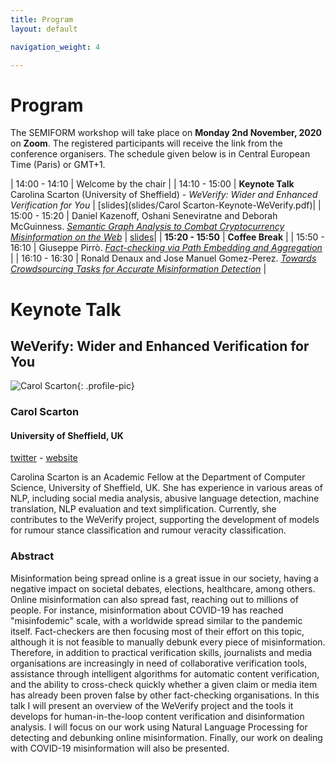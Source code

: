 ```yaml
---
title: Program
layout: default

navigation_weight: 4

---
```


# Program

The SEMIFORM workshop will take place on **Monday 2nd November, 2020** on **Zoom**. The registered participants will receive the link from the conference organisers. The schedule given below is in Central European Time (Paris) or GMT+1.

| 14:00 - 14:10	| Welcome by the chair |
| 14:10 - 15:00	| **Keynote Talk** Carolina Scarton (University of Sheffield) - *WeVerify: Wider and Enhanced Verification for You* | [slides](slides/Carol Scarton-Keynote-WeVerify.pdf)|
| 15:00 - 15:20	| Daniel Kazenoff, Oshani Seneviratne and Deborah McGuinness. *[Semantic Graph Analysis to Combat Cryptocurrency Misinformation on the Web](https://drive.google.com/file/d/1q6i1wxqHLpdNMWX1XzibVquvDpc6XubR/view?usp=sharing)* | [slides](https://rpi.app.box.com/v/SEMIFORM2020-IBPA)|
| **15:20 - 15:50**	| **Coffee Break** |
| 15:50 - 16:10	| Giuseppe Pirrò. *[Fact-checking via Path Embedding and Aggregation](https://drive.google.com/file/d/1LHPOeYUsU4aV2qcFQ1NaylIQQ1boBIVf/view?usp=sharing)* |
| 16:10 - 16:30	| Ronald Denaux and Jose Manuel Gomez-Perez. *[Towards Crowdsourcing Tasks for Accurate Misinformation Detection](https://drive.google.com/file/d/17CV3sO3w7I4kyNm7S2Fr54Flrepl7nhU/view?usp=sharing)* |

# Keynote Talk

## WeVerify: Wider and Enhanced Verification for You

<section markdown="1">

![Carol Scarton](https://carolscarton.github.io/img/CScarton-format.jpg){: .profile-pic}
### Carol Scarton
#### University of Sheffield, UK
[twitter](http://twitter.com/carolscarton) - [website](https://carolscarton.github.io)

<p class="textblock" markdown="1">

Carolina Scarton is an Academic Fellow at the Department of Computer Science, University of Sheffield, UK. She has experience in various areas of NLP, including social media analysis, abusive language detection, machine translation, NLP evaluation and text simplification. Currently, she contributes to the WeVerify project, supporting the development of models for rumour stance classification and rumour veracity classification.
</p>

</section>

### Abstract
Misinformation being spread online is a great issue in our society, having a negative impact on societal debates, elections, healthcare, among others. Online misinformation can also spread fast, reaching out to millions of people. For instance, misinformation about COVID-19 has reached "misinfodemic" scale, with a worldwide spread similar to the pandemic itself. Fact-checkers are then focusing most of their effort on this topic, although it is not feasible to manually debunk every piece of misinformation. Therefore, in addition to
practical verification skills, journalists and media organisations are increasingly in need of collaborative verification tools, assistance through intelligent algorithms for automatic content verification, and the ability to cross-check quickly whether a given claim or media item has already been proven false by other fact-checking organisations. In
this talk I will present an overview of the WeVerify project and the tools it develops for human-in-the-loop content verification and disinformation analysis. I will focus on our work using Natural Language Processing for detecting and debunking online misinformation. Finally, our work on dealing with COVID-19 misinformation will also be presented.
